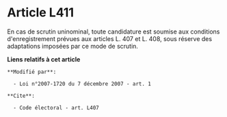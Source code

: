 # Article L411

En cas de scrutin uninominal, toute candidature est soumise aux conditions d'enregistrement prévues aux articles L. 407 et L.
408, sous réserve des adaptations imposées par ce mode de scrutin.

**Liens relatifs à cet article**

	**Modifié par**:

	  - Loi n°2007-1720 du 7 décembre 2007 - art. 1

	**Cite**:

	  - Code électoral - art. L407
